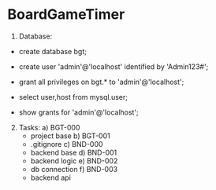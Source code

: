 # BoardGameTimer

1. Database:
- create database bgt;
- create user 'admin'@'localhost' identified by 'Admin123#';
- grant all privileges on bgt.* to 'admin'@'localhost';

- select user,host from mysql.user;
- show grants for 'admin'@'localhost';

2. Tasks:
a) BGT-000
	- project base
b) BGT-001
	- .gitignore
c) BND-000
	- backend base
d) BND-001
	- backend logic
e) BND-002
	- db connection
f) BND-003
	- backend api

